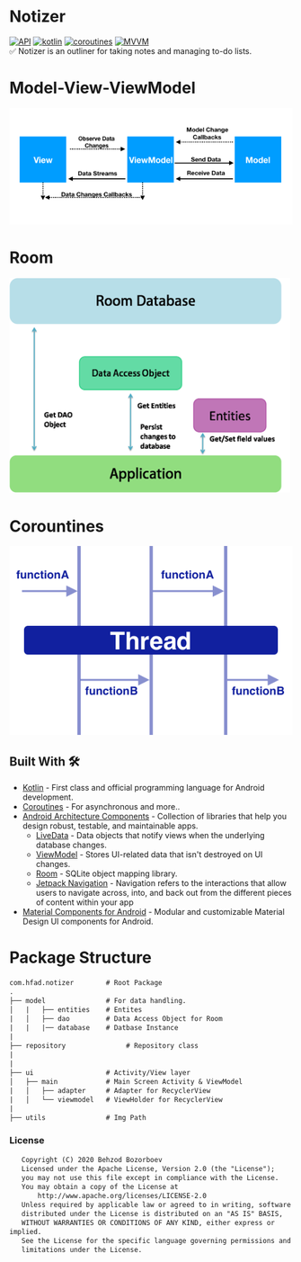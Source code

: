 
# Notizer

[![API](https://img.shields.io/badge/API-21%2B-brightgreen.svg?style=flat)](https://android-arsenal.com/api?level=21) [![kotlin](https://img.shields.io/badge/Kotlin-1.4.xxx-brightgreen.svg)](https://kotlinlang.org/) [![coroutines](https://img.shields.io/badge/coroutines-asynchronous-red.svg)](https://kotlinlang.org/docs/reference/coroutines-overview.html) [![MVVM ](https://img.shields.io/badge/Clean--Code-MVVM-brightgreen.svg)](https://github.com/googlesamples/android-architecture) 
<br/>
✅ Notizer is an outliner for taking notes and managing to-do lists.

# Model-View-ViewModel

![](https://github.com/behzod1996/Notizer/blob/master/android-mvvm-pattern.png)

# Room

<p align="left">
  <img src="https://github.com/behzod1996/Notizer/blob/master/mYsKP.png" width="500">
</p>

# Corountines

![](https://github.com/behzod1996/Notizer/blob/master/cooperation-coroutines.png)

## Built With 🛠
- [Kotlin](https://kotlinlang.org/) - First class and official programming language for Android development.
- [Coroutines](https://kotlinlang.org/docs/reference/coroutines-overview.html) - For asynchronous and more..
- [Android Architecture Components](https://developer.android.com/topic/libraries/architecture) - Collection of libraries that help you design robust, testable, and maintainable apps.
  - [LiveData](https://developer.android.com/topic/libraries/architecture/livedata) - Data objects that notify views when the underlying database changes.
  - [ViewModel](https://developer.android.com/topic/libraries/architecture/viewmodel) - Stores UI-related data that isn't destroyed on UI changes. 
  - [Room](https://developer.android.com/topic/libraries/architecture/room) - SQLite object mapping library.
  - [Jetpack Navigation](https://developer.android.com/guide/navigation) - Navigation refers to the interactions that allow users to navigate across, into, and back out from the different pieces of content within your app
- [Material Components for Android](https://github.com/material-components/material-components-android) - Modular and customizable Material Design UI components for Android.


# Package Structure

    com.hfad.notizer        # Root Package
    .
    ├── model               # For data handling.
    │   |   ├── entities    # Entites
    |   │   ├── dao         # Data Access Object for Room   
    |   |   |── database    # Datbase Instance
    |
    ├── repository               # Repository class
    |
    |
    ├── ui                  # Activity/View layer
    │   ├── main            # Main Screen Activity & ViewModel
    |   │   ├── adapter     # Adapter for RecyclerView
    |   │   └── viewmodel   # ViewHolder for RecyclerView   
    |
    ├── utils               # Img Path  
    
    
    
 ### License
```
   Copyright (C) 2020 Behzod Bozorboev
   Licensed under the Apache License, Version 2.0 (the "License");
   you may not use this file except in compliance with the License.
   You may obtain a copy of the License at
       http://www.apache.org/licenses/LICENSE-2.0
   Unless required by applicable law or agreed to in writing, software
   distributed under the License is distributed on an "AS IS" BASIS,
   WITHOUT WARRANTIES OR CONDITIONS OF ANY KIND, either express or implied.
   See the License for the specific language governing permissions and
   limitations under the License.
```
